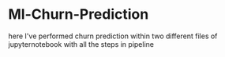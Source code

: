 # Ml-Churn-Prediction
here I've performed churn prediction within two different files of jupyternotebook with all the steps in pipeline
